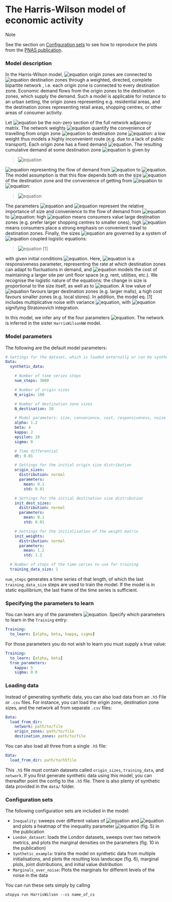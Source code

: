 # The Harris-Wilson model of economic activity

> [!NOTE] 
> See the section on [Configuration sets](#configuration-sets) to see how to reproduce
> the plots from the [PNAS publication](https://www.pnas.org/doi/10.1073/pnas.2216415120).


### Model description
In the Harris-Wilson model, ![equation](https://latex.codecogs.com/gif.image?%5Cinline%20%5Cdpi%7B110%7DN)
origin zones are connected to ![equation](https://latex.codecogs.com/gif.image?%5Cinline%20%5Cdpi%7B110%7DM) destination
zones through a weighted, directed, complete bipartite network , i.e. each origin zone is connected to every destination zone.
Economic demand flows from the origin zones to the destination zones, which supply the demand.
Such a model is applicable for instance to an urban setting, the origin zones representing e.g.
residential areas, and the destination zones representing retail areas, shopping centres,
or other areas of consumer activity.

Let ![equation](https://latex.codecogs.com/gif.image?%5Cinline%20%5Cdpi%7B110%7D%5Cmathbf%7BC%7D%20%5Cin%20%5Cmathbb%7BR%7D%5E%7BN%20%5Ctimes%20M%7D)
be the non-zero section of the full network adjacency matrix.
The network weights ![equation](https://latex.codecogs.com/gif.image?%5Cinline%20%5Cdpi%7B110%7Dc_%7Bij%7D)
quantify the convenience of travelling from origin zone ![equation](https://latex.codecogs.com/gif.image?%5Cinline%20%5Cdpi%7B110%7Di)
to destination zone ![equation](https://latex.codecogs.com/gif.image?%5Cinline%20%5Cdpi%7B110%7Dj):
a low weight thus models a highly inconvenient route (e.g. due to a lack of public transport).
Each origin zone has a fixed demand ![equation](https://latex.codecogs.com/gif.image?%5Cinline%20%5Cdpi%7B110%7DO_i).
The resulting cumulative demand at some destination zone ![equation](https://latex.codecogs.com/gif.image?%5Cinline%20%5Cdpi%7B110%7Di)
is given by

> ![equation](https://latex.codecogs.com/gif.image?%5Cinline%20%5Cdpi%7B110%7DD_j%20=%20%5Csum_%7Bi=1%7D%5E%7BN%7D%20T_%7Bij%7D,)

![equation](https://latex.codecogs.com/gif.image?%5Cinline%20%5Cdpi%7B110%7DT_%7Bij%7D)
representing the flow of demand from ![equation](https://latex.codecogs.com/gif.image?%5Cinline%20%5Cdpi%7B110%7Di)
to ![equation](https://latex.codecogs.com/gif.image?%5Cinline%20%5Cdpi%7B110%7Dj).
The model assumption is that this flow depends both on the size ![equation](https://latex.codecogs.com/gif.image?%5Cinline%20%5Cdpi%7B110%7DW_j)
of the destination zone and the convenience of getting from ![equation](https://latex.codecogs.com/gif.image?%5Cinline%20%5Cdpi%7B110%7Di)
to ![equation](https://latex.codecogs.com/gif.image?%5Cinline%20%5Cdpi%7B110%7Dj):

> ![equation](https://latex.codecogs.com/gif.image?%5Cinline%20%5Cdpi%7B110%7DT_%7Bij%7D%20=%20%5Cdfrac%7BW_j%5E%5Calpha%20c_%7Bij%7D%5E%5Cbeta%7D%7B%5Csum_%7Bk=1%7D%5EM%20W_k%5E%5Calpha%20c_%7Bik%7D%5E%5Cbeta%7D%20O_i.)

The parameters ![equation](https://latex.codecogs.com/gif.image?%5Cinline%20%5Cdpi%7B110%7D%5Calpha)
and ![equation](https://latex.codecogs.com/gif.image?%5Cinline%20%5Cdpi%7B110%7D%5Cbeta) represent the
relative importance of size and convenience to the flow of demand
from ![equation](https://latex.codecogs.com/gif.image?%5Cinline%20%5Cdpi%7B110%7Di)
to ![equation](https://latex.codecogs.com/gif.image?%5Cinline%20%5Cdpi%7B110%7Dj): high ![equation](https://latex.codecogs.com/gif.image?%5Cinline%20%5Cdpi%7B110%7D%5Calpha)
means consumers value large destination zones (e.g. prefer larger shopping centres to smaller ones),
high ![equation](https://latex.codecogs.com/gif.image?%5Cinline%20%5Cdpi%7B110%7D%5Cbeta)
means consumers place a strong emphasis on convenient travel to destination zones.
Finally, the sizes ![equation](https://latex.codecogs.com/gif.image?%5Cinline%20%5Cdpi%7B110%7DW_j)
are governed by a system of ![equation](https://latex.codecogs.com/gif.image?%5Cinline%20%5Cdpi%7B110%7DM)
coupled logistic equations:

> ![equation](https://latex.codecogs.com/gif.image?%5Cinline%20%5Cdpi%7B110%7D%5Cmathrm%7Bd%7DW_j%20=%20%5Cepsilon%20W_j(D_j%20-%20%5Ckappa%20W_j)%5Cmathrm%7Bd%7Dt%20&plus;%20%5Csigma%20W_j%20%5Ccirc%20%5Cmathrm%7Bd%7DB_j,)   [1]

with given initial conditions ![equation](https://latex.codecogs.com/gif.image?%5Cinline%20%5Cdpi%7B110%7DW_j(t=0)%20=%20W_%7Bj,%200%7D).
Here, ![equation](https://latex.codecogs.com/gif.image?%5Cinline%20%5Cdpi%7B110%7D%5Cepsilon)
is a responsiveness parameter, representing the rate at which destination zones can adapt to
fluctuations in demand, and ![equation](https://latex.codecogs.com/gif.image?%5Cinline%20%5Cdpi%7B110%7D%5Ckappa) models
the cost of maintaining a larger site per unit floor space (e.g. rent, utilities, etc.).
We recognise the logistic nature of the equations: the change in size is proportional to the size itself,
as well as to ![equation](https://latex.codecogs.com/gif.image?%5Cinline%20%5Cdpi%7B110%7DD_j%20-%20%5Ckappa%20W_j).
A low value of ![equation](https://latex.codecogs.com/gif.image?%5Cinline%20%5Cdpi%7B110%7D%5Ckappa) favours larger
destination zones (e.g. larger malls), a high cost favours smaller zones (e.g. local stores).
In addition, the model eq. [1] includes multiplicative noise with variance
![equation](https://latex.codecogs.com/gif.image?%5Cinline%20%5Cdpi%7B110%7D%5Csigma%20%5Cgeq%200),
with ![equation](https://latex.codecogs.com/gif.image?%5Cinline%20%5Cdpi%7B110%7D%5Ccirc) signifying Stratonovich integration.

In this model, we infer any of the four parameters ![equation](https://latex.codecogs.com/gif.image?%5Cinline%20%5Cdpi%7B110%7D%5Calpha,%20%5Cbeta,%20%5Ckappa,%20%5Csigma).
The network is inferred in the sister `HarrisWilsonNW` model.

### Model parameters
The following are the default model parameters:

```yaml
# Settings for the dataset, which is loaded externally or can be synthetically generated using the ABM
Data:
  synthetic_data:

    # Number of time series steps
    num_steps: 3000

    # Number of origin sizes
    N_origin: 100

    # Number of destination zone sizes
    N_destination: 10

    # Model parameters: size, convenience, cost, responsiveness, noise parameters
    alpha: 1.2
    beta: 4
    kappa: 2
    epsilon: 10
    sigma: 0

    # Time differential
    dt: 0.01

    # Settings for the initial origin size distribution
    origin_sizes:
      distribution: normal
      parameters:
        mean: 0.1
        std: 0.01

    # Settings for the initial destination size distribution
    init_dest_sizes:
      distribution: normal
      parameters:
        mean: 0.1
        std: 0.01

    # Settings for the initialisation of the weight matrix
    init_weights:
      distribution: normal
      parameters:
        mean: 1.2
        std: 1.2

  # Number of steps of the time series to use for training
  training_data_size: 1

```
`num_steps` generates a time series of that length, of which the last `training_data_size` steps
are used to train the model. If the model is in static equilibrium, the last frame of the time series
is sufficient.

### Specifying the parameters to learn
You can learn any of the parameters
![equation](https://latex.codecogs.com/gif.image?%5Cinline%20%5Cdpi%7B110%7D%5Calpha,%20%5Cbeta,%20%5Ckappa,%20%5Csigma).
Specify which parameters to learn in the `Training` entry:
```yaml
Training:
  to_learn: [alpha, beta, kappa, sigma]
```

For those parameters you do not wish to learn you must supply a true value:

```yaml
Training:
  to_learn: [alpha, beta]
  true_parameters:
    kappa: 5
    sigma: 0.0
```
### Loading data
Instead of generating synthetic data, you can also load data from an `.h5` File or `.csv` files.
For instance, you can load the origin zone, destination zone sizes, and the network all from separate `.csv` files:

```yaml
Data:
  load_from_dir:
    network: path/to/file
    origin_zones: path/to/file
    destination_zones: path/to/file
```
You can also load all three from a single `.h5` file:

```yaml
Data:
  load_from_dir: path/to/h5file
```
This `.h5` file must contain datasets called `origin_sizes`, `training_data`, and `network`.
If you first generate synthetic data using this model, you can thereafter point the config to the
`.h5` file. There is also plenty of synthetic data provided in the `data/` folder.

### Configuration sets
The following configuration sets are included in the model:

- `Inequality`: sweeps over different values of ![equation](https://latex.codecogs.com/gif.image?%5Cinline%20%5Cdpi%7B110%7D%5Calpha)
and ![equation](https://latex.codecogs.com/gif.image?%5Cinline%20%5Cdpi%7B110%7D%5Cbeta) and plots a heatmap of the
inequality parameter ![equation](https://latex.codecogs.com/gif.image?%5Cinline%20%5Cdpi%7B110%7D%5Cnu) (fig. 5) in
the publication
- `London_dataset`: loads the London datasets, sweeps over two network metrics, and plots the marginal densities on the
parameters (fig. 10 in the publication)
- `Synthetic_example`: trains the model on synthetic data from multiple initialisations, and plots the resulting
loss landscape (fig. 6), marginal plots, joint distributions, and initial value distribution
- `Marginals_over_noise`: Plots the marginals for different levels of the noise in the data

You can run these sets simply by calling

```commandline
utopya run HarrisWilson --cs name_of_cs
```
